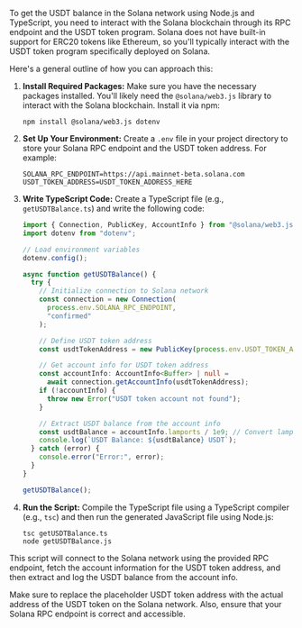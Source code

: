 To get the USDT balance in the Solana network using Node.js and TypeScript, you need to interact with the Solana blockchain through its RPC endpoint and the USDT token program. Solana does not have built-in support for ERC20 tokens like Ethereum, so you'll typically interact with the USDT token program specifically deployed on Solana.

Here's a general outline of how you can approach this:

1. **Install Required Packages:**
   Make sure you have the necessary packages installed. You'll likely need the `@solana/web3.js` library to interact with the Solana blockchain. Install it via npm:

   ```
   npm install @solana/web3.js dotenv
   ```

2. **Set Up Your Environment:**
   Create a `.env` file in your project directory to store your Solana RPC endpoint and the USDT token address. For example:

   ```
   SOLANA_RPC_ENDPOINT=https://api.mainnet-beta.solana.com
   USDT_TOKEN_ADDRESS=USDT_TOKEN_ADDRESS_HERE
   ```

3. **Write TypeScript Code:**
   Create a TypeScript file (e.g., `getUSDTBalance.ts`) and write the following code:

   ```typescript
   import { Connection, PublicKey, AccountInfo } from "@solana/web3.js";
   import dotenv from "dotenv";

   // Load environment variables
   dotenv.config();

   async function getUSDTBalance() {
     try {
       // Initialize connection to Solana network
       const connection = new Connection(
         process.env.SOLANA_RPC_ENDPOINT,
         "confirmed"
       );

       // Define USDT token address
       const usdtTokenAddress = new PublicKey(process.env.USDT_TOKEN_ADDRESS);

       // Get account info for USDT token address
       const accountInfo: AccountInfo<Buffer> | null =
         await connection.getAccountInfo(usdtTokenAddress);
       if (!accountInfo) {
         throw new Error("USDT token account not found");
       }

       // Extract USDT balance from the account info
       const usdtBalance = accountInfo.lamports / 1e9; // Convert lamports to USDT (assuming USDT has 9 decimals)
       console.log(`USDT Balance: ${usdtBalance} USDT`);
     } catch (error) {
       console.error("Error:", error);
     }
   }

   getUSDTBalance();
   ```

4. **Run the Script:**
   Compile the TypeScript file using a TypeScript compiler (e.g., `tsc`) and then run the generated JavaScript file using Node.js:
   ```
   tsc getUSDTBalance.ts
   node getUSDTBalance.js
   ```

This script will connect to the Solana network using the provided RPC endpoint, fetch the account information for the USDT token address, and then extract and log the USDT balance from the account info.

Make sure to replace the placeholder USDT token address with the actual address of the USDT token on the Solana network. Also, ensure that your Solana RPC endpoint is correct and accessible.
